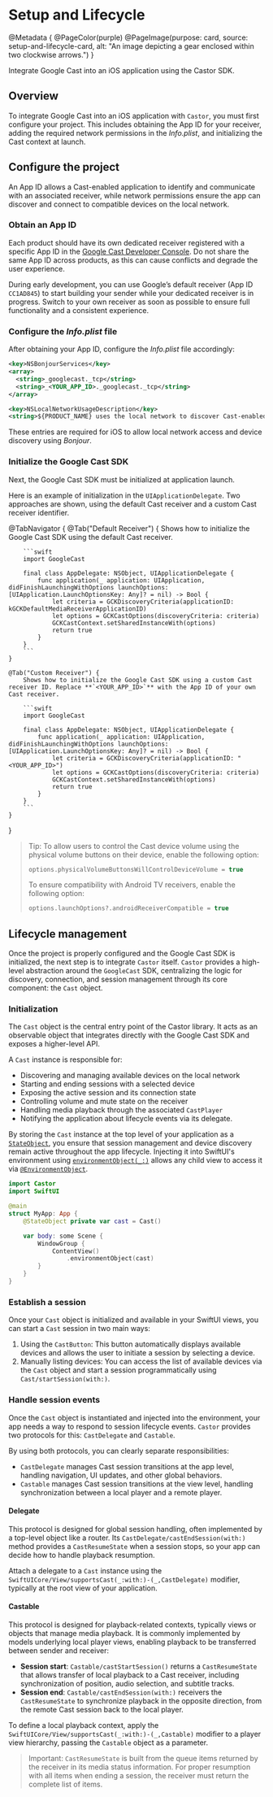 # Setup and Lifecycle

@Metadata {
    @PageColor(purple)
    @PageImage(purpose: card, source: setup-and-lifecycle-card, alt: "An image depicting a gear enclosed within two clockwise arrows.")
}

Integrate Google Cast into an iOS application using the Castor SDK.

## Overview

To integrate Google Cast into an iOS application with ``Castor``, you must first configure your project. This includes obtaining the App ID for your receiver, adding the required network permissions in the _Info.plist_, and initializing the Cast context at launch.

## Configure the project

An App ID allows a Cast-enabled application to identify and communicate with an associated receiver, while network permissions ensure the app can discover and connect to compatible devices on the local network.

### Obtain an App ID

Each product should have its own dedicated receiver registered with a specific App ID in the [Google Cast Developer Console](https://developers.google.com/cast/codelabs/cast-receiver#3). Do not share the same App ID across products, as this can cause conflicts and degrade the user experience.  

During early development, you can use Google’s default receiver (App ID `CC1AD845`) to start building your sender while your dedicated receiver is in progress. Switch to your own receiver as soon as possible to ensure full functionality and a consistent experience.

### Configure the _Info.plist_ file

After obtaining your App ID, configure the _Info.plist_ file accordingly:

```xml
<key>NSBonjourServices</key>
<array>
  <string>_googlecast._tcp</string>
  <string>_<YOUR_APP_ID>._googlecast._tcp</string>
</array>

<key>NSLocalNetworkUsageDescription</key>
<string>${PRODUCT_NAME} uses the local network to discover Cast-enabled devices on your WiFi network.</string>
```

These entries are required for iOS to allow local network access and device discovery using _Bonjour_.

### Initialize the Google Cast SDK

Next, the Google Cast SDK must be initialized at application launch.

Here is an example of initialization in the `UIApplicationDelegate`. Two approaches are shown, using the default Cast receiver and a custom Cast receiver identifier.

<!-- markdownlint-disable MD046 -->
@TabNavigator {
    @Tab("Default Receiver") {
        Shows how to initialize the Google Cast SDK using the default Cast receiver.

        ```swift 
        import GoogleCast

        final class AppDelegate: NSObject, UIApplicationDelegate {
            func application(_ application: UIApplication, didFinishLaunchingWithOptions launchOptions: [UIApplication.LaunchOptionsKey: Any]? = nil) -> Bool {
                let criteria = GCKDiscoveryCriteria(applicationID: kGCKDefaultMediaReceiverApplicationID)
                let options = GCKCastOptions(discoveryCriteria: criteria)
                GCKCastContext.setSharedInstanceWith(options)
                return true
            }
        }
        ```
    }

    @Tab("Custom Receiver") {
        Shows how to initialize the Google Cast SDK using a custom Cast receiver ID. Replace **`<YOUR_APP_ID>`** with the App ID of your own Cast receiver.

        ```swift
        import GoogleCast

        final class AppDelegate: NSObject, UIApplicationDelegate {
            func application(_ application: UIApplication, didFinishLaunchingWithOptions launchOptions: [UIApplication.LaunchOptionsKey: Any]? = nil) -> Bool {
                let criteria = GCKDiscoveryCriteria(applicationID: "<YOUR_APP_ID>")
                let options = GCKCastOptions(discoveryCriteria: criteria)
                GCKCastContext.setSharedInstanceWith(options)
                return true
            }
        }
        ```
    }
}
<!-- markdownlint-restore -->

> Tip:
> To allow users to control the Cast device volume using the physical volume buttons on their device, enable the following option:
>
> ```swift
> options.physicalVolumeButtonsWillControlDeviceVolume = true
> ```
>
> To ensure compatibility with Android TV receivers, enable the following option:
>
> ```swift
> options.launchOptions?.androidReceiverCompatible = true
> ```
>

## Lifecycle management

Once the project is properly configured and the Google Cast SDK is initialized, the next step is to integrate ``Castor`` itself. ``Castor`` provides a high-level abstraction around the `GoogleCast` SDK, centralizing the logic for discovery, connection, and session management through its core component: the ``Cast`` object.

### Initialization

The ``Cast`` object is the central entry point of the Castor library. It acts as an observable object that integrates directly with the Google Cast SDK and exposes a higher-level API.

A ``Cast`` instance is responsible for:

- Discovering and managing available devices on the local network  
- Starting and ending sessions with a selected device  
- Exposing the active session and its connection state  
- Controlling volume and mute state on the receiver  
- Handling media playback through the associated ``CastPlayer``  
- Notifying the application about lifecycle events via its delegate.

By storing the ``Cast`` instance at the top level of your application as a [`StateObject`](https://developer.apple.com/documentation/swiftui/stateobject), you ensure that session management and device discovery remain active throughout the app lifecycle. Injecting it into SwiftUI's environment using [`environmentObject(_:)`](https://developer.apple.com/documentation/swiftui/view/environmentobject(_:)) allows any child view to access it via [`@EnvironmentObject`](https://developer.apple.com/documentation/swiftui/environmentobject).

```swift
import Castor
import SwiftUI

@main
struct MyApp: App {
    @StateObject private var cast = Cast()

    var body: some Scene {
        WindowGroup {
            ContentView()
                .environmentObject(cast)
        }
    }
}
```

### Establish a session

Once your ``Cast`` object is initialized and available in your SwiftUI views, you can start a ``Cast`` session in two main ways:

1. Using the ``CastButton``: This button automatically displays available devices and allows the user to initiate a session by selecting a device.
2. Manually listing devices: You can access the list of available devices via the ``Cast`` object and start a session programmatically using ``Cast/startSession(with:)``.

### Handle session events

Once the ``Cast`` object is instantiated and injected into the environment, your app needs a way to respond to session lifecycle events. ``Castor`` provides two protocols for this: ``CastDelegate`` and ``Castable``.

By using both protocols, you can clearly separate responsibilities:

- ``CastDelegate`` manages Cast session transitions at the app level, handling navigation, UI updates, and other global behaviors.
- ``Castable`` manages Cast session transitions at the view level, handling synchronization between a local player and a remote player.

#### Delegate

This protocol is designed for global session handling, often implemented by a top-level object like a router. Its ``CastDelegate/castEndSession(with:)`` method provides a ``CastResumeState`` when a session stops, so your app can decide how to handle playback resumption.

Attach a delegate to a ``Cast`` instance using the ``SwiftUICore/View/supportsCast(_:with:)-(_,CastDelegate)`` modifier, typically at the root view of your application.

#### Castable

This protocol is designed for playback-related contexts, typically views or objects that manage media playback. It is commonly implemented by models underlying local player views, enabling playback to be transferred between sender and receiver:

- **Session start**: ``Castable/castStartSession()`` returns a ``CastResumeState`` that allows transfer of local playback to a Cast receiver, including synchronization of position, audio selection, and subtitle tracks.
- **Session end**: ``Castable/castEndSession(with:)`` receivers the ``CastResumeState`` to synchronize playback in the opposite direction, from the remote Cast session back to the local player.

To define a local playback context, apply the ``SwiftUICore/View/supportsCast(_:with:)-(_,Castable)`` modifier to a player view hierarchy, passing the ``Castable`` object as a parameter.

> Important: ``CastResumeState`` is built from the queue items returned by the receiver in its media status information. For proper resumption with all items when ending a session, the receiver must return the complete list of items.
